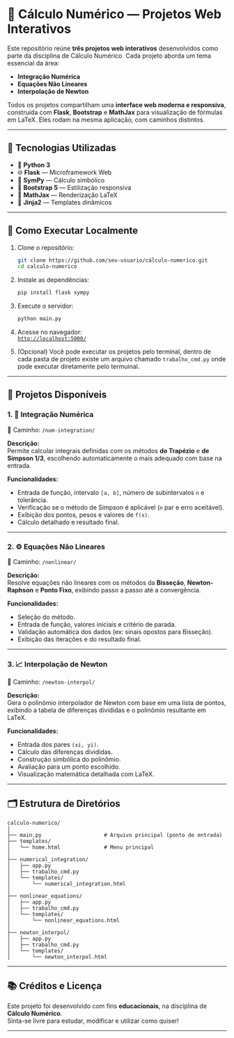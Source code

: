 # 🧮 Cálculo Numérico — Projetos Web Interativos

Este repositório reúne **três projetos web interativos** desenvolvidos como parte da disciplina de Cálculo Numérico. Cada projeto aborda um tema essencial da área:

- **Integração Numérica**  
- **Equações Não Lineares**  
- **Interpolação de Newton**

Todos os projetos compartilham uma **interface web moderna e responsiva**, construída com **Flask**, **Bootstrap** e **MathJax** para visualização de fórmulas em LaTeX. Eles rodam na mesma aplicação, com caminhos distintos.

---

## 🚀 Tecnologias Utilizadas

- 🐍 **Python 3**
- 🌐 **Flask** — Microframework Web
- 📐 **SymPy** — Cálculo simbólico
- 🎨 **Bootstrap 5** — Estilização responsiva
- 🧠 **MathJax** — Renderização LaTeX
- 🧩 **Jinja2** — Templates dinâmicos

---

## 🔧 Como Executar Localmente

1. Clone o repositório:
   ```bash
   git clone https://github.com/seu-usuario/cálculo-numerico.git
   cd calculo-numerico
   ```

2. Instale as dependências:
   ```bash
   pip install flask sympy
   ```

3. Execute o servidor:
   ```bash
   python main.py
   ```

4. Acesse no navegador:  
   [`http://localhost:5000/`](http://localhost:5000/)

5. (Opcional) Você pode executar os projetos pelo terminal, dentro de cada pasta de projeto existe um arquivo chamado ```trabalho_cmd.py``` onde pode executar diretamente pelo termuinal.
---

## 🧩 Projetos Disponíveis

### 1. 🔢 Integração Numérica  
📍 Caminho: `/num-integration/`

**Descrição:**  
Permite calcular integrais definidas com os métodos **do Trapézio** e **de Simpson 1/3**, escolhendo automaticamente o mais adequado com base na entrada.

**Funcionalidades:**
- Entrada de função, intervalo `[a, b]`, número de subintervalos `n` e tolerância.
- Verificação se o método de Simpson é aplicável (`n` par e erro aceitável).
- Exibição dos pontos, pesos e valores de `f(x)`.
- Cálculo detalhado e resultado final.

---

### 2. ⚙️ Equações Não Lineares  
📍 Caminho: `/nonlinear/`

**Descrição:**  
Resolve equações não lineares com os métodos da **Bisseção**, **Newton-Raphson** e **Ponto Fixo**, exibindo passo a passo até a convergência.

**Funcionalidades:**
- Seleção do método.
- Entrada de função, valores iniciais e critério de parada.
- Validação automática dos dados (ex: sinais opostos para Bisseção).
- Exibição das iterações e do resultado final.

---

### 3. 📈 Interpolação de Newton  
📍 Caminho: `/newton-interpol/`

**Descrição:**  
Gera o polinômio interpolador de Newton com base em uma lista de pontos, exibindo a tabela de diferenças divididas e o polinômio resultante em LaTeX.

**Funcionalidades:**
- Entrada dos pares `(xi, yi)`.
- Cálculo das diferenças divididas.
- Construção simbólica do polinômio.
- Avaliação para um ponto escolhido.
- Visualização matemática detalhada com LaTeX.

---

## 🗂 Estrutura de Diretórios

```
calculo-numerico/
│
├── main.py                    # Arquivo principal (ponto de entrada)
├── templates/
│   └── home.html              # Menu principal
│
├── numerical_integration/
│   ├── app.py
│   ├── trabalho_cmd.py
│   └── templates/
│       └── numerical_integration.html
│
├── nonlinear_equations/
│   ├── app.py
│   ├── trabalho_cmd.py
│   └── templates/
│       └── nonlinear_equations.html
│
├── newton_interpol/
│   ├── app.py
│   ├── trabalho_cmd.py
│   └── templates/
│       └── newton_interpol.html
```

---

## 📚 Créditos e Licença

Este projeto foi desenvolvido com fins **educacionais**, na disciplina de **Cálculo Numérico**.  
Sinta-se livre para estudar, modificar e utilizar como quiser!

---